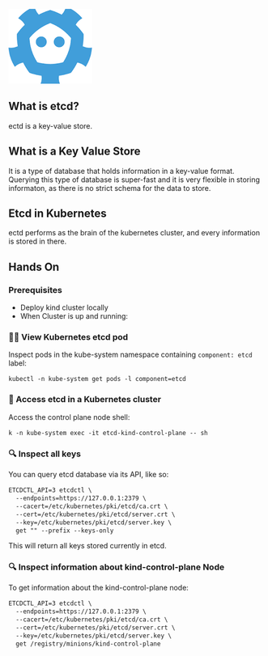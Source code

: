 ![etcd-icon](etcd-icon.png)


## What is etcd?
ectd is a key-value store.

## What is a Key Value Store
It is a type of database that holds information in a key-value format.
Querying this type of database is super-fast and it is very flexible in storing informaton, as there is no strict schema for the data to store. 

## Etcd in Kubernetes
ectd performs as the brain of the kubernetes cluster, and every information is stored in there.

## Hands On
### Prerequisites
* Deploy kind cluster locally
* When Cluster is up and running:

### 🕵️‍♂️  View Kubernetes etcd pod
Inspect pods in the kube-system namespace containing `component: etcd` label:

```
kubectl -n kube-system get pods -l component=etcd
```

### 🔐 Access etcd in a Kubernetes cluster
Access the control plane node shell:

```
k -n kube-system exec -it etcd-kind-control-plane -- sh
```

### 🔍 Inspect all keys
You can query etcd database via its API, like so:

```
ETCDCTL_API=3 etcdctl \
  --endpoints=https://127.0.0.1:2379 \
  --cacert=/etc/kubernetes/pki/etcd/ca.crt \
  --cert=/etc/kubernetes/pki/etcd/server.crt \
  --key=/etc/kubernetes/pki/etcd/server.key \
  get "" --prefix --keys-only
```

This will return all keys stored currently in etcd.

### 🔍 Inspect information about kind-control-plane Node
To get information about the kind-control-plane node:

```
ETCDCTL_API=3 etcdctl \
  --endpoints=https://127.0.0.1:2379 \
  --cacert=/etc/kubernetes/pki/etcd/ca.crt \
  --cert=/etc/kubernetes/pki/etcd/server.crt \
  --key=/etc/kubernetes/pki/etcd/server.key \
  get /registry/minions/kind-control-plane
```